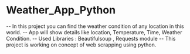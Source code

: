 # Weather_App_Python
-- In this project you can find the weather condition of any location in this world.
-- App will show details like location, Temperature, Time, Weather Condition.
-- Used Libraries : Beautifulsoup , Requests module
-- This project is working on concept of web scrapping using python.

